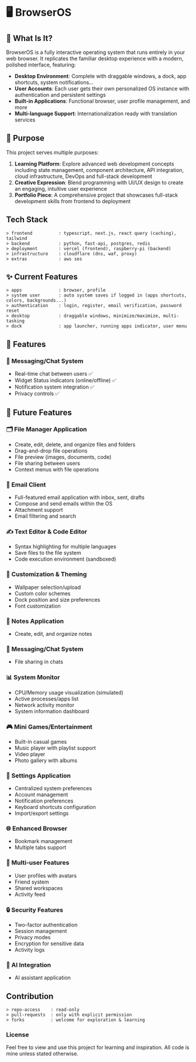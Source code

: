 # 🖥️ **BrowserOS**

## 📖 What Is It?

BrowserOS is a fully interactive operating system that runs entirely in your web browser. It replicates the familiar desktop experience with a modern, polished interface, featuring:

- **Desktop Environment**: Complete with draggable windows, a dock, app shortcuts, system notifications...
- **User Accounts**: Each user gets their own personalized OS instance with authentication and persistent settings
- **Built-in Applications**: Functional browser, user profile management, and more
- **Multi-language Support**: Internationalization ready with translation services

## 🎯 Purpose

This project serves multiple purposes:

1. **Learning Platform**: Explore advanced web development concepts including state management, component architecture, API integration, cloud infrastructure, DevOps and full-stack development
3. **Creative Expression**: Blend programming with UI/UX design to create an engaging, intuitive user experience
5. **Portfolio Piece**: A comprehensive project that showcases full-stack development skills from frontend to deployment

## Tech Stack
```
> frontend          : typescript, next.js, react query (caching), tailwind
> backend           : python, fast-api, postgres, redis
> deployment        : vercel (frontend), raspberry-pi (backend)
> infrastructure    : cloudflare (dns, waf, proxy)
> extras            : aws ses
```

## ✨ Current Features
```
> apps              : browser, profile
> system user       : auto system saves if logged in (apps shortcuts, colors, backgrounds...)
> authentication    : login, register, email verification, password reset
> desktop           : draggable windows, minimize/maximize, multi-tasking
> dock              : app launcher, running apps indicator, user menu
```
## 🚀 Features

### 💬 Messaging/Chat System
- Real-time chat between users ✅
- Widget Status indicators (online/offline) ✅
- Notification system integration ✅
- Privacy controls ✅

## 🚀 Future Features

### 🗂️ File Manager Application
- Create, edit, delete, and organize files and folders
- Drag-and-drop file operations
- File preview (images, documents, code)
- File sharing between users
- Context menus with file operations

### 📧 Email Client
- Full-featured email application with inbox, sent, drafts
- Compose and send emails within the OS
- Attachment support
- Email filtering and search

### ✍️ Text Editor & Code Editor
- Syntax highlighting for multiple languages
- Save files to the file system
- Code execution environment (sandboxed)

### 🎨 Customization & Theming
- Wallpaper selection/upload
- Custom color schemes
- Dock position and size preferences
- Font customization

### 📝 Notes Application
- Create, edit, and organize notes

### 💬 Messaging/Chat System
- File sharing in chats

### 📊 System Monitor
- CPU/Memory usage visualization (simulated)
- Active processes/apps list
- Network activity monitor
- System information dashboard

### 🎮 Mini Games/Entertainment
- Built-in casual games
- Music player with playlist support
- Video player
- Photo gallery with albums

### 🔧 Settings Application
- Centralized system preferences
- Account management
- Notification preferences
- Keyboard shortcuts configuration
- Import/export settings

### 🌐 Enhanced Browser
- Bookmark management
- Multiple tabs support

### 👥 Multi-user Features
- User profiles with avatars
- Friend system
- Shared workspaces
- Activity feed

### 🔒 Security Features
- Two-factor authentication
- Session management
- Privacy modes
- Encryption for sensitive data
- Activity logs

### 🤖 AI Integration
- AI assistant application

## Contribution
```
> repo-access    : read-only
> pull-requests  : only with explicit permission
> forks          : welcome for exploration & learning
```
### License
Feel free to view and use this project for learning and inspiration. All code is mine unless stated otherwise.
